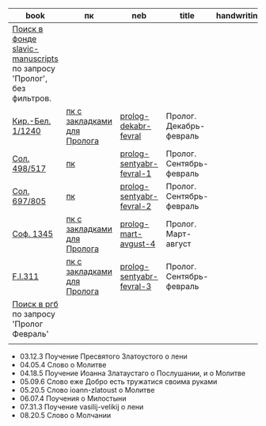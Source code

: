 | book                                                                                                                                | пк                                                                                                       | neb                                                                                     | title                    | handwriting | date       | Месяцеслов | Описание |
|-------------------------------------------------------------------------------------------------------------------------------------|----------------------------------------------------------------------------------------------------------|-----------------------------------------------------------------------------------------|--------------------------|:-----------:|------------|:----------:|----------|
| [Поиск в фонде slavic-manuscripts](https://kp.rusneb.ru/item/thematicsection/slavic-manuscripts) по запросу 'Пролог', без фильтров. |                                                                                                          |                                                                                         |                          |             |            |            |          |
| [Кир.-Бел. 1/1240](https://nlr.ru/manuscripts/RA1527/elektronnyiy-katalog?ab=59014138-46CC-4335-9E3C-9F903FD854A3)                  | [пк с закладками для Пролога](../../../../pravoslavie/lives_saints/prologs/prolog_dekabr_fevral.pdf)     | [prolog-dekabr-fevral](https://kp.rusneb.ru/item/material/prolog-dekabr-fevral)         | Пролог. Декабрь-февраль  |             | 1452       |            |          |
| [Сол. 498/517](https://nlr.ru/manuscripts/RA1527/elektronnyiy-katalog?ab=B379F6FB-1C54-4216-B018-1CC2F5F794F7)                      | [пк](../../../../pravoslavie/lives_saints/prologs/prolog_sentyabr_fevral_1.pdf)                          | [prolog-sentyabr-fevral-1](https://kp.rusneb.ru/item/material/prolog-sentyabr-fevral-1) | Пролог. Сентябрь-февраль |             | XVI в.     |            |          |
| [Сол. 697/805](https://nlr.ru/manuscripts/RA1527/elektronnyiy-katalog?ab=E97ED278-8EE2-4D90-A47F-10D03C1518FB)                      | [пк](../../../../pravoslavie/lives_saints/prologs/prolog_sentyabr_fevral_2.pdf)                          | [prolog-sentyabr-fevral-2](https://kp.rusneb.ru/item/material/prolog-sentyabr-fevral-2) | Пролог. Сентябрь-февраль |             | Кон. XV в. |            |          |
| [Соф. 1345](https://nlr.ru/manuscripts/RA1527/elektronnyiy-katalog?ab=50D07A48-B72E-4372-B020-AD5BAF59F797)                         | [пк с закладками для Пролога](../../../../pravoslavie/lives_saints/prologs/prolog_mart_avgust_4.pdf)     | [prolog-mart-avgust-4](https://kp.rusneb.ru/item/material/prolog-mart-avgust-4)         | Пролог. Март-август      |             | 1501 г.    |            |          |
| [F.I.311](https://nlr.ru/manuscripts/RA1527/elektronnyiy-katalog?ab=4A7FB0E6-5D48-4D05-8E93-7E6C3FC93C1D)                           | [пк с закладками для Пролога](../../../../pravoslavie/lives_saints/prologs/prolog_sentyabr_fevral_3.pdf) | [prolog-sentyabr-fevral-3](https://kp.rusneb.ru/item/material/prolog-sentyabr-fevral-3) | Пролог. Сентябрь-февраль |             | 1481       |            |          |
| [Поиск в ргб](https://lib-fond.ru/search/) по запросу 'Пролог Февраль'                                                              |                                                                                                          |                                                                                         |                          |             |            |            |          |
|                                                                                                                                     |                                                                                                          |                                                                                         |                          |             |            |            |          |

- 03.12.3 Поучение Пресвятого Златоустого о лени
- 04.05.4 Слово о Молитве
- 04.18.5 Поучение Иоанна Златаустаго о Послушании, и о Молитве
- 05.09.6 Слово еже Добро есть тружатися своима руками
- 05.20.5 Слово ioann-zlatoust о Молитве
- 06.07.4 Поучения о Милостыни
- 07.31.3 Поучение vasilij-velikij о лени
- 08.20.5 Слово о Молчании